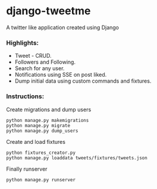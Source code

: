 # django-tweetme
A twitter like application created using Django 

### Highlights:

* Tweet - CRUD.
* Followers and Following.
* Search for any user.
* Notifications using SSE on post liked.
* Dump initial data using custom commands and fixtures.


### Instructions:

Create migrations and dump users

```
python manage.py makemigrations
python manage.py migrate
python manage.py dump_users
```

Create and load fixtures

```
python fixtures_creator.py
python manage.py loaddata tweets/fixtures/tweets.json
```

Finally runserver

```
python manage.py runserver
```
